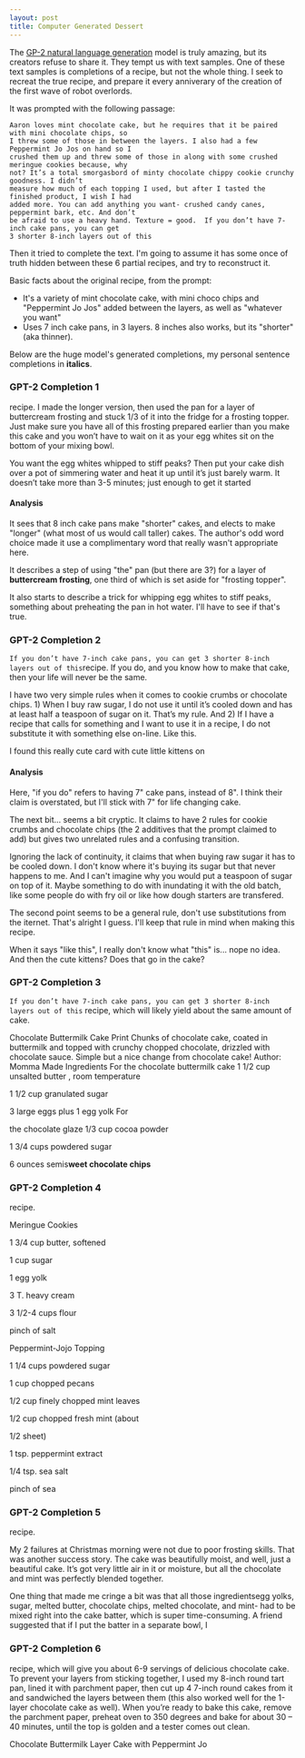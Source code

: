 ```yaml
---
layout: post
title: Computer Generated Dessert
---
```


The [GP-2 natural language generation](https://blog.openai.com/better-language-models/)
model is truly amazing, but its creators refuse to share it.  They tempt us with text samples. One
of these text samples is completions of a recipe, but not the whole thing. I seek to recreat the
true recipe, and prepare it every anniverary of the creation of the first wave of robot overlords.

It was prompted with the following passage:

    Aaron loves mint chocolate cake, but he requires that it be paired with mini chocolate chips, so
    I threw some of those in between the layers. I also had a few Peppermint Jo Jos on hand so I
    crushed them up and threw some of those in along with some crushed meringue cookies because, why
    not? It’s a total smorgasbord of minty chocolate chippy cookie crunchy goodness. I didn’t
    measure how much of each topping I used, but after I tasted the finished product, I wish I had
    added more. You can add anything you want- crushed candy canes, peppermint bark, etc. And don’t
    be afraid to use a heavy hand. Texture = good.  If you don’t have 7-inch cake pans, you can get
    3 shorter 8-inch layers out of this

Then it tried to complete the text. I'm going to assume it has some once of truth hidden between
these 6 partial recipes, and try to reconstruct it.

Basic facts about the original recipe, from the prompt:

+ It's a variety of mint chocolate cake, with mini choco chips and "Peppermint Jo Jos" added between
the layers, as well as "whatever you want"
+ Uses 7 inch cake pans, in 3 layers. 8 inches also works, but its "shorter" (aka thinner).

Below are the huge model's generated completions, my personal sentence completions in __italics__.

### GPT-2 Completion 1

recipe. I made the longer version, then used the pan for a layer of buttercream frosting and stuck
1/3 of it into the fridge for a frosting topper. Just make sure you have all of this frosting
prepared earlier than you make this cake and you won’t have to wait on it as your egg whites sit on
the bottom of your mixing bowl.

You want the egg whites whipped to stiff peaks? Then put your cake dish over a pot of simmering
water and heat it up until it’s just barely warm. It doesn’t take more than 3-5 minutes; just enough
to get it started

#### Analysis

It sees that 8 inch cake pans make "shorter" cakes, and elects to make "longer" (what most of us
would call taller) cakes. The author's odd word choice made it use a complimentary word that really
wasn't appropriate here.

It describes a step of using "the" pan (but there are 3?) for a layer of **buttercream frosting**,
one third of which is set aside for "frosting topper".

It also starts to describe a trick for whipping egg whites to stiff peaks, something about
preheating the pan in hot water. I'll have to see if that's true.


### GPT-2 Completion 2

`If you don’t have 7-inch cake pans, you can get 3 shorter 8-inch layers out of this`recipe. If you
do, and you know how to make that cake, then your life will never be the same.

I have two very simple rules when it comes to cookie crumbs or chocolate chips. 1) When I buy raw
sugar, I do not use it until it’s cooled down and has at least half a teaspoon of sugar on it.
That’s my rule. And 2) If I have a recipe that calls for something and I want to use it in a recipe,
I do not substitute it with something else on-line. Like this.

I found this really cute card with cute little kittens on

#### Analysis

Here, "if you do" refers to having 7" cake pans, instead of 8". I think their claim is overstated,
but I'll stick with 7" for life changing cake.

The next bit... seems a bit cryptic. It claims to have 2 rules for cookie crumbs and chocolate chips
(the 2 additives that the prompt claimed to add) but gives two unrelated rules and a confusing
transition.

Ignoring the lack of continuity, it claims that when buying raw sugar it has to be cooled down. I
don't know where it's buying its sugar but that never happens to me. And I can't imagine why you
would put a teaspoon of sugar on top of it. Maybe something to do with inundating it with the old
batch, like some people do with fry oil or like how dough starters are transfered. 

The second point seems to be a general rule, don't use substitutions from the iternet. That's
alright I guess. I'll keep that rule in mind when making this recipe.

When it says "like this", I really don't know what "this" is... nope no idea. And then the cute
kittens? Does that go in the cake?

### GPT-2 Completion 3

`If you don’t have 7-inch cake pans, you can get 3 shorter 8-inch layers out of this` recipe, which
will likely yield about the same amount of cake.

Chocolate Buttermilk Cake Print Chunks of chocolate cake, coated in buttermilk and topped with
crunchy chopped chocolate, drizzled with chocolate sauce.  Simple but a nice change from chocolate
cake! Author: Momma Made Ingredients For the chocolate buttermilk cake 1 1/2 cup unsalted butter ,
room temperature

1 1/2 cup granulated sugar

3 large eggs plus 1 egg yolk For

the chocolate glaze 1/3 cup cocoa powder

1 3/4 cups powdered sugar

6 ounces semis**weet chocolate chips**

### GPT-2 Completion 4

recipe.

Meringue Cookies
<br>

1 3/4 cup butter, softened

1 cup sugar

1 egg yolk

3 T. heavy cream

3 1/2-4 cups flour

pinch of salt

Peppermint-Jojo Topping

1 1/4 cups powdered sugar

1 cup chopped pecans

1/2 cup finely chopped mint leaves

1/2 cup chopped fresh mint (about

1/2 sheet)

1 tsp. peppermint extract

1/4 tsp. sea salt

pinch of sea

### GPT-2 Completion 5

recipe.

My 2 failures at Christmas morning were not due to poor frosting skills.  That was another success
story.  The cake was beautifully moist, and well, just a beautiful cake. It’s got very little air in
it or moisture, but all the chocolate and mint was perfectly blended together.

One thing that made me cringe a bit was that all those ingredientsegg yolks, sugar, melted butter,
chocolate chips, melted chocolate, and mint- had to be mixed right into the cake batter, which is
super time-consuming. A friend suggested that if I put the batter in a separate bowl, I

### GPT-2 Completion 6

recipe, which will give you about 6-9 servings of delicious chocolate cake. To prevent your layers
from sticking together, I used my 8-inch round tart pan, lined it with parchment paper, then cut up
4 7-inch round cakes from it and sandwiched the layers between them (this also worked well for the
1-layer chocolate cake as well).  When you’re ready to bake this cake, remove the parchment paper,
preheat oven to 350 degrees and bake for about 30 – 40 minutes, until the top is golden and a tester
comes out clean.

Chocolate Buttermilk Layer Cake with Peppermint Jo
